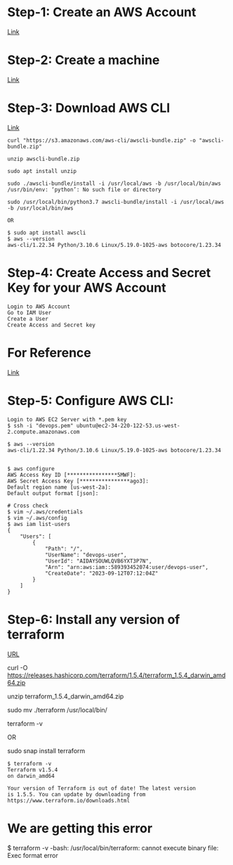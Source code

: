# Step-1: Create an AWS Account

[Link](https://portal.aws.amazon.com/billing/signup#/start/email)


# Step-2: Create a machine

[Link](https://aws.amazon.com/getting-started/hands-on/launch-connect-to-amazon-ec2-mac-instance/)


# Step-3: Download AWS CLI 

[Link](https://docs.aws.amazon.com/cli/v1/userguide/install-linux.html)

```
curl "https://s3.amazonaws.com/aws-cli/awscli-bundle.zip" -o "awscli-bundle.zip"

unzip awscli-bundle.zip

sudo apt install unzip

sudo ./awscli-bundle/install -i /usr/local/aws -b /usr/local/bin/aws
/usr/bin/env: ‘python’: No such file or directory

sudo /usr/local/bin/python3.7 awscli-bundle/install -i /usr/local/aws -b /usr/local/bin/aws

OR

$ sudo apt install awscli
$ aws --version
aws-cli/1.22.34 Python/3.10.6 Linux/5.19.0-1025-aws botocore/1.23.34
```

# Step-4: Create Access and Secret Key for your AWS Account

```
Login to AWS Account 
Go to IAM User
Create a User 
Create Access and Secret key 
```

# For Reference
[Link](https://docs.aws.amazon.com/IAM/latest/UserGuide/id_credentials_access-keys.html)


# Step-5: Configure AWS CLI:

```
Login to AWS EC2 Server with *.pem key
$ ssh -i "devops.pem" ubuntu@ec2-34-220-122-53.us-west-2.compute.amazonaws.com

$ aws --version
aws-cli/1.22.34 Python/3.10.6 Linux/5.19.0-1025-aws botocore/1.23.34


$ aws configure
AWS Access Key ID [****************5MWF]: 
AWS Secret Access Key [****************ago3]: 
Default region name [us-west-2a]: 
Default output format [json]:

# Cross check 
$ vim ~/.aws/credentials
$ vim ~/.aws/config
$ aws iam list-users
{
    "Users": [
        {
            "Path": "/",
            "UserName": "devops-user",
            "UserId": "AIDAYSOUWLQVB6YXT3P7N",
            "Arn": "arn:aws:iam::589393452074:user/devops-user",
            "CreateDate": "2023-09-12T07:12:04Z"
        }
    ]
}
```

# Step-6: Install any version of terraform 

[URL](https://releases.hashicorp.com/terraform/)

curl -O https://releases.hashicorp.com/terraform/1.5.4/terraform_1.5.4_darwin_amd64.zip

unzip terraform_1.5.4_darwin_amd64.zip 

sudo mv ./terraform /usr/local/bin/

terraform -v

OR

sudo snap install terraform

```
$ terraform -v
Terraform v1.5.4
on darwin_amd64

Your version of Terraform is out of date! The latest version
is 1.5.5. You can update by downloading from https://www.terraform.io/downloads.html
```

# We are getting this error

$ terraform -v
-bash: /usr/local/bin/terraform: cannot execute binary file: Exec format error